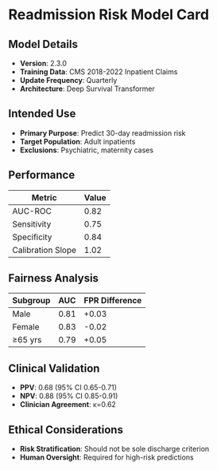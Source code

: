 # Readmission Risk Model Card

## Model Details
- **Version**: 2.3.0
- **Training Data**: CMS 2018-2022 Inpatient Claims
- **Update Frequency**: Quarterly
- **Architecture**: Deep Survival Transformer

## Intended Use
- **Primary Purpose**: Predict 30-day readmission risk
- **Target Population**: Adult inpatients
- **Exclusions**: Psychiatric, maternity cases

## Performance
| Metric | Value |
|--------|-------|
| AUC-ROC | 0.82 |
| Sensitivity | 0.75 |
| Specificity | 0.84 |
| Calibration Slope | 1.02 |

## Fairness Analysis
| Subgroup | AUC | FPR Difference |
|----------|-----|----------------|
| Male | 0.81 | +0.03 |
| Female | 0.83 | -0.02 |
| ≥65 yrs | 0.79 | +0.05 |

## Clinical Validation
- **PPV**: 0.68 (95% CI 0.65-0.71)
- **NPV**: 0.88 (95% CI 0.85-0.91)
- **Clinician Agreement**: κ=0.62

## Ethical Considerations
- **Risk Stratification**: Should not be sole discharge criterion
- **Human Oversight**: Required for high-risk predictions
